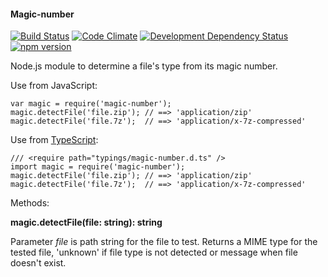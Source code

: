 #### Magic-number
[![Build Status](https://travis-ci.org/stpettersens/node-magic-number.svg?branch=master)](https://travis-ci.org/stpettersens/node-magic-number) [![Code Climate](https://codeclimate.com/github/stpettersens/node-magic-number/badges/gpa.svg)](https://codeclimate.com/github/stpettersens/node-magic-number/code) [![Development Dependency Status](https://david-dm.org/stpettersens/node-magic-number/dev-status.png?theme=shields.io)](https://david-dm.org/stpettersens/node-magic-number#info=devDependencies) [![npm version](https://badge.fury.io/js/magic-number.svg)](http://npmjs.org/package/magic-number)

Node.js module to determine a file's type from its magic number.

Use from JavaScript:

    var magic = require('magic-number');
    magic.detectFile('file.zip'); // ==> 'application/zip'
    magic.detectFile('file.7z');  // ==> 'application/x-7z-compressed'

Use from [TypeScript](http://www.typescriptlang.org):

    /// <require path="typings/magic-number.d.ts" />
    import magic = require('magic-number');
    magic.detectFile('file.zip'); // ==> 'application/zip'
    magic.detectFile('file.7z');  // ==> 'application/x-7z-compressed'

Methods:

**magic.detectFile(file: string): string**

Parameter *file* is path string for the file to test.
Returns a MIME type for the tested file, 'unknown' if file type is not detected or
message when file doesn't exist.
